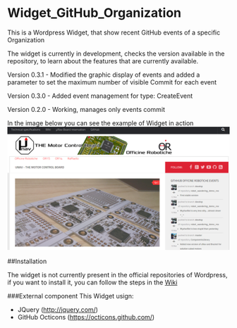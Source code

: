 # Widget_GitHub_Organization
 This is a Wordpress Widget, that show recent GitHub events of a specific Organization


The widget is currently in development, checks the version available in the repository, to learn about the features that are currently available.

Version 0.3.1 - Modified the graphic display of events and added a parameter to set the maximum number of visible Commit for each event

Version 0.3.0 - Added event management for type: CreateEvent

Version 0.2.0 - Working, manages only events commit

In the image below you can see the example of Widget in action
![alt tag](https://github.com/bobboteck/Widget_GitHub_Organization/blob/master/img/Widget-in-action.png)

##Installation

The widget is not currently present in the official repositories of Wordpress, if you want to install it, you can follow the steps in the [Wiki](https://github.com/bobboteck/Widget_GitHub_Organization/wiki)

###External component
This Widget usign:
- JQuery (http://jquery.com/)
- GitHub Octicons (https://octicons.github.com/)
